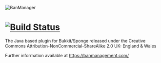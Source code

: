 ![BanManager](http://i.imgur.com/ZE7zXx9.png)

[![Build Status](https://travis-ci.org/BanManagement/BanManager.svg?branch=master)](https://travis-ci.org/BanManagement/BanManager)
==============
The Java based plugin for Bukkit/Sponge released under the Creative Commons Attribution-NonCommercial-ShareAlike 2.0 UK: England & Wales

Further information available at https://banmanagement.com/
